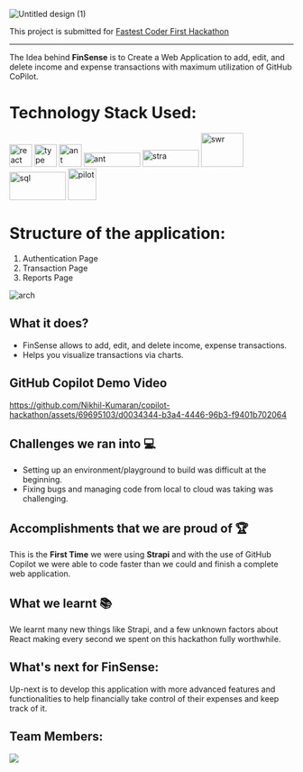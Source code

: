 
![Untitled design (1)](https://github.com/Nikhil-Kumaran/copilot-hackathon/assets/69695103/0a1a8d1f-3d4c-40eb-a083-359bacf306ac)

This project is submitted for [Fastest Coder First Hackathon](https://www.fastestcoderfirst.com/)

-----

The Idea behind **FinSense** is to Create a Web Application to add, edit, and delete income and expense transactions with maximum utilization of GitHub CoPilot.

# Technology Stack Used:
<p align="left">
    <img src="https://user-images.githubusercontent.com/25181517/183897015-94a058a6-b86e-4e42-a37f-bf92061753e5.png" alt="react" width="40" height="40"/>
    <img src="https://user-images.githubusercontent.com/25181517/183890598-19a0ac2d-e88a-4005-a8df-1ee36782fde1.png" alt="type" width="40" height="40"/>
    <img src="https://user-images.githubusercontent.com/25181517/190887795-99cb0921-e57f-430b-a111-e165deedaa36.png" alt="ant" width="40" height="40"/>
    <img src="https://raw.githubusercontent.com/ahamedbasha-n/JavaScript/main/next.png" alt="ant" width="100" height="25"/>
    <img src="https://raw.githubusercontent.com/ahamedbasha-n/JavaScript/main/strapii.png" alt="stra" width="100" height="30"/>
    <img src="https://raw.githubusercontent.com/ahamedbasha-n/JavaScript/main/swr.png" alt="swr" width="75" height="60"/>
    <img src="https://raw.githubusercontent.com/ahamedbasha-n/JavaScript/main/sql.png" alt="sql" width="100" height="50"/>
    <img src="https://raw.githubusercontent.com/ahamedbasha-n/JavaScript/main/pilot.png" alt="pilot" width="50" height="56"/>

</p>



# Structure of the application:
1. Authentication Page
2. Transaction Page
3. Reports Page


![arch](https://github.com/Nikhil-Kumaran/copilot-hackathon/assets/69695103/d27c4181-4581-4707-bd4a-1335d817a556)

## What it does?
- FinSense allows to add, edit, and delete income, expense transactions.
- Helps you visualize transactions via charts.


## GitHub Copilot Demo Video
https://github.com/Nikhil-Kumaran/copilot-hackathon/assets/69695103/d0034344-b3a4-4446-96b3-f9401b702064


## Challenges we ran into 💻
- Setting up an environment/playground to build was difficult at the beginning.
- Fixing bugs and managing code from local to cloud was taking was challenging.

## Accomplishments that we are proud of 🏆
This is the **First Time** we were using **Strapi** and with the use of GitHub Copilot we were able to code faster than we could and finish a complete web application.

## What we learnt 📚
We learnt many new things like Strapi, and a few unknown factors about React making every second we spent on this hackathon fully worthwhile.

## What's next for FinSense:
Up-next is to develop this application with more advanced features and functionalities to help financially take control of their expenses and keep track of it.

## Team Members:
<a href="https://github.com/ahamedbasha-n/travellog/graphs/contributors">
  <img src="https://contrib.rocks/image?repo=ahamedbasha-n/travellog"/>
</a>

